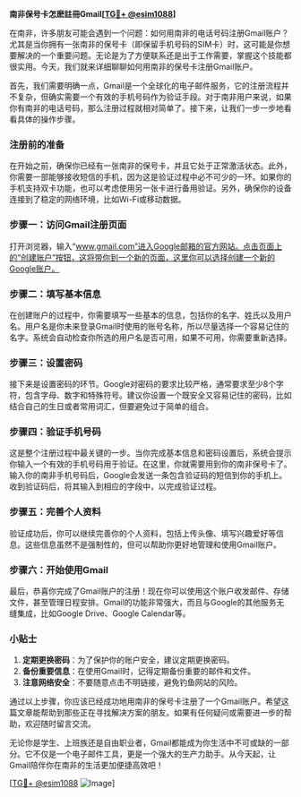 **南非保号卡怎麽註冊Gmail[[TG💪+ @esim1088](https://t.me/s/esim1088)]**

在南非，许多朋友可能会遇到一个问题：如何用南非的电话号码注册Gmail账户？尤其是当你拥有一张南非的保号卡（即保留手机号码的SIM卡）时，这可能是你想要解决的一个重要问题。无论是为了方便联系还是出于工作需要，掌握这个技能都很实用。今天，我们就来详细聊聊如何用南非的保号卡注册Gmail账户。

首先，我们需要明确一点，Gmail是一个全球化的电子邮件服务，它的注册流程并不复杂，但确实需要一个有效的手机号码作为验证手段。对于南非用户来说，如果你有南非的电话号码，那么注册过程就相对简单了。接下来，让我们一步一步地看看具体的操作步骤。

### 注册前的准备

在开始之前，确保你已经有一张南非的保号卡，并且它处于正常激活状态。此外，你需要一部能够接收短信的手机，因为这是验证过程中必不可少的一环。如果你的手机支持双卡功能，也可以考虑使用另一张卡进行备用验证。另外，确保你的设备连接到了稳定的网络环境，比如Wi-Fi或移动数据。

### 步骤一：访问Gmail注册页面

打开浏览器，输入“www.gmail.com”进入Google邮箱的官方网站。点击页面上的“创建账户”按钮，这将带你到一个新的页面，这里你可以选择创建一个新的Google账户。

### 步骤二：填写基本信息

在创建账户的过程中，你需要填写一些基本的信息，包括你的名字、姓氏以及用户名。用户名是你未来登录Gmail时使用的账号名称，所以尽量选择一个容易记住的名字。系统会自动检查你所选的用户名是否可用，如果不可用，你需要重新选择。

### 步骤三：设置密码

接下来是设置密码的环节。Google对密码的要求比较严格，通常要求至少8个字符，包含字母、数字和特殊符号。建议你设置一个既安全又容易记住的密码，比如结合自己的生日或者常用词汇，但要避免过于简单的组合。

### 步骤四：验证手机号码

这是整个注册过程中最关键的一步。当你完成基本信息和密码设置后，系统会提示你输入一个有效的手机号码用于验证。在这里，你就需要用到你的南非保号卡了。输入你的南非手机号码后，Google会发送一条包含验证码的短信到你的手机上。收到验证码后，将其输入到相应的字段中，以完成验证过程。

### 步骤五：完善个人资料

验证成功后，你可以继续完善你的个人资料，包括上传头像、填写兴趣爱好等信息。这些信息虽然不是强制性的，但可以帮助你更好地管理和使用Gmail账户。

### 步骤六：开始使用Gmail

最后，恭喜你完成了Gmail账户的注册！现在你可以使用这个账户收发邮件、存储文件，甚至管理日程安排。Gmail的功能非常强大，而且与Google的其他服务无缝集成，比如Google Drive、Google Calendar等。

### 小贴士

1. **定期更换密码**：为了保护你的账户安全，建议定期更换密码。
2. **备份重要信息**：在使用Gmail时，记得定期备份重要的邮件和文件。
3. **注意网络安全**：不要随意点击不明链接，避免钓鱼网站的风险。

通过以上步骤，你应该已经成功地用南非的保号卡注册了一个Gmail账户。希望这篇文章能帮助到那些正在寻找解决方案的朋友。如果有任何疑问或需要进一步的帮助，欢迎随时留言交流。

无论你是学生、上班族还是自由职业者，Gmail都能成为你生活中不可或缺的一部分。它不仅是一个电子邮件工具，更是一个强大的生产力助手。从今天起，让Gmail陪伴你在南非的生活更加便捷高效吧！

[[TG💪+ @esim1088](https://t.me/s/esim1088) ![Image](https://i.postimg.cc/4NQfJmqS/Snipaste-2025-05-13-00-14-12.png)]